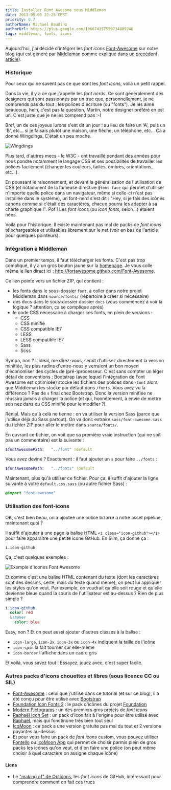 ```yaml
---
title: Installer Font Awesome sous Middleman
date: 2013-05-03 22:25 CEST
priority: 0.7
authorName: Michael Baudino
authorUrl: https://plus.google.com/106674357559734809246
tags: middleman, fonts, icons
---
```


Aujourd'hui, j'ai décidé d'intégrer les _font icons_ [Font-Awesome](http://fortawesome.github.com/Font-Awesome/) sur notre blog (qui est généré par [Middleman](http://middlemanapp.com/) comme expliqué dans [un precédent article]()).

### Historique

Pour ceux qui ne savent pas ce que sont les _font icons_, voilà un petit rappel.

Dans la vie, il y a ce que j'appelle les _font nerds_. Ce sont généralement des designers qui sont passionnés par un truc que, personnellement, je ne comprends pas du tout : les polices d'écriture (ou "fonts"). Je les aime beaucoup, hein, c'est pas la question, Martin, notre designer préféré en est un. C'est juste que je ne les comprend pas :-)

Bref, un de ces joyeux lurons s'est dit un jour : au lieu de faire un 'A', puis un 'B', etc... si je faisais plutôt une maison, une flêche, un téléphone, etc... Ça a donné Wingdings. C'était un peu moche.

![Wingdings](font-awesome-wingdings.gif "Wingdings")

Plus tard, d'autres mecs - le W3C - ont travaillé pendant des années pour nous pondre notamment le langage CSS et ses possibilités de travailler les polices facilement (changer les couleurs, tailles, ombres, orientations, etc...).

En poussant le raisonnement, et devant la généralisation de l'utilisation de CSS (et notamment de la fameuse directive `@font-face` qui permet d'utiliser n'importe quelle police dans un navigateur, même si celle-ci n'est pas installée dans le système), un font-nerd s'est dit : "Hey, si je fais des icônes canons comme si c'était des caractères, chacun pourra les adapter à sa charte graphique !". Pof ! Les _font icons_ (ou _icon fonts_, selon...) étaient nées.

Voilà pour l'historique. Il existe maintenant pas mal de packs de _font icons_ téléchargeables et utilisables librement sur le net (voir en bas de l'article pour quelques pointeurs).

### Intégration à Middleman

Dans un premier temps, il faut télécharger les fonts. C'est pas trop compliqué, il y a un gros bouton jaune sur la [homepage](http://fortawesome.github.com/Font-Awesome). Je vous colle même le lien direct ici : http://fortawesome.github.com/Font-Awesome.

Ce lien pointe vers un fichier ZIP, qui contient :
* les fonts dans le sous-dossier `font`, à coller dans notre projet Middleman dans `source/fonts/` (répertoire à créer si nécessaire)
* des docs dans le sous-dossier dossier `docs` (vous commencez à voir la logique ? attention, ça se complique après)
* le code CSS nécessaire à charger ces fonts, en plein de versions :
  * CSS
  * CSS minifié
  * CSS compatible IE7
  * LESS
  * LESS compatible IE7
  * Sass
  * Scss

Sympa, non ? L'idéal, me direz-vous, serait d'utilisez directement la version minifiée, les plus radins d'entre-nous y verraient un bon moyen d'économiser des cycles de (pré-)processeur.
C'est sans compter un léger détail de conventions : Bootstrap (avec lequel l'intégration de Font Awesome est optimisée) stocke les fichiers des polices dans `/font` alors que Middleman les stocke par défaut dans `/fonts`. Vous avez vu la différence ? Pas de `s` final chez Bootstrap. Donc la version minifiée ne réussira jamais à charger la police (et qui, honnêtement, à envie de mettre son nez dans du CSS minifié pour le modifier ?).

Rénial. Mais qu'à celà ne tienne : on va utiliser la version Sass (parce que j'utilise déjà du Sass partout). On va donc extraire `sass/font-awesome.sass` du fichier ZIP pour aller le mettre dans `source/fonts/`.

En ouvrant ce fichier, on voit que sa première vraie instruction (qui ne soit pas un commentaire) est la suivante :
```sass
$fontAwesomePath:   "../font" !default
```

Vous avez deviné ? Exactement : il faut ajouter un `s` pour faire `../fonts` :
```sass
$fontAwesomePath:   "../fonts" !default
```

Maintenant, plus qu'à utiliser ce fichier. Pour ça, il suffit d'ajouter la ligne suivante à votre `default.css.sass` (ou autre fichier Sass) :
```sass
@import "font-awesome"
```

### Utilisation des font-icons

OK, c'est bien beau, on a ajoutée une police bizarre à notre asset pipeline, maintenant quoi ?

Il suffit d'ajouter à une page la balise HTML `<i class="icon-github"></i>` pour faire apparaitre une petite icone GitHub. En Slim, ça donne ça :
```slim
i.icon-github
```

Ça, c'est quelques exemples :

![Exemple d'icones Font Awesome](font-awesome-examples.png "Exemple d'icones Font Awesome")

Et comme c'est une balise HTML contenant du texte (dont les caractères sont des dessins, certe, mais du texte quand même), on peut lui appliquer les styles qu'on veut. Par exemple, on voudrait qu'elle soit rouge et qu'elle devienne bleue quand la souris de l'utilisateur est au-dessus ? Rien de plus simple ?
```sass
i.icon-github
  color: red
  &:hover
    color: blue
```

Easy, non ? Et on peut aussi ajouter d'autres classes à la balise :
* `icon-large`, `icon-2x`, `icon-3x` ou `icon-4x` indiquent la taille de l'icône
* `icon-spin` la fait tourner sur elle-même
* `icon-border` l'affiche dans un cadre gris

Et voilà, vous savez tout ! Essayez, jouez avec, c'est super facile.

### Autres packs d'icons chouettes et libres (sous licence CC ou SIL)

* [Font-Awesome](http://fortawesome.github.com/Font-Awesome) : celui que j'utilise dans ce tutorial (et sur ce blog), il a été conçu pour être utilisé avec [Bootstrap](http://twitter.github.com/bootstrap)
* [Foundation Icon Fonts 2](http://www.zurb.com/playground/foundation-icons) : le pack d'icônes du projet [Foundation](http://foundation.zurb.com)
* [Modern Pictograms](http://modernpictograms.com) : un des premiers gros projets de _font icons_
* [Raphaël Icon Set](http://icons.marekventur.de) : un pack d'icon fait à l'origine pour être utilisé avec [Raphaël](http://raphaeljs.com), mais qui fonctinone très bien tout seul
* [IcoMoon](http://icomoon.io/#preview-free) : ce pack a une version gratuite pas mal du tout et 2 versions payantes au-dessus
* Et pour vous faire un pack de _font icons_ custom, vous pouvez utiliser [Fontello](http://fontello.com) ou [IcoMoon App](http://icomoon.io/app) qui permet de choisir parmis plein de gros packs les icônes qu'on veut, et d'en faire une police (on peut même choisir à quel caractère on assigne chaque icône)

#### Liens

* Le ["making of" de Octicons](https://github.com/blog/1135-the-making-of-octicons), les _font icons_ de GitHub, intéressant pour comprendre comment on fait ces trucs